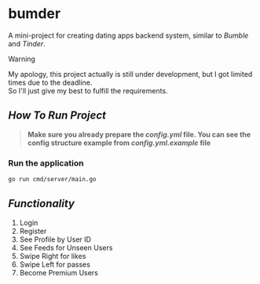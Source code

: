 # bumder
A mini-project for creating dating apps backend system, 
similar to *Bumble* and *Tinder*.

> [!WARNING]  
 My apology, this project actually is still under development, but I got limited times due to the deadline.   
 So I'll just give my best to fulfill the requirements.

## *How To Run Project*
> **Make sure you already prepare the ***config.yml*** file. 
> You can see the config structure example from ***config.yml.example*** file**

### Run the application
```bash
go run cmd/server/main.go
```

## *Functionality*
1. Login
2. Register
3. See Profile by User ID
4. See Feeds for Unseen Users
5. Swipe Right for likes
6. Swipe Left for passes
7. Become Premium Users

